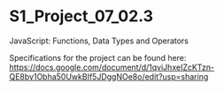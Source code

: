 # S1_Project_07_02.3
JavaScript: Functions, Data Types and Operators


Specifications for the project can be found here: https://docs.google.com/document/d/1qviJhxeIZcKTzn-QE8by1Obha50UwkBIf5JDggNOe8o/edit?usp=sharing
